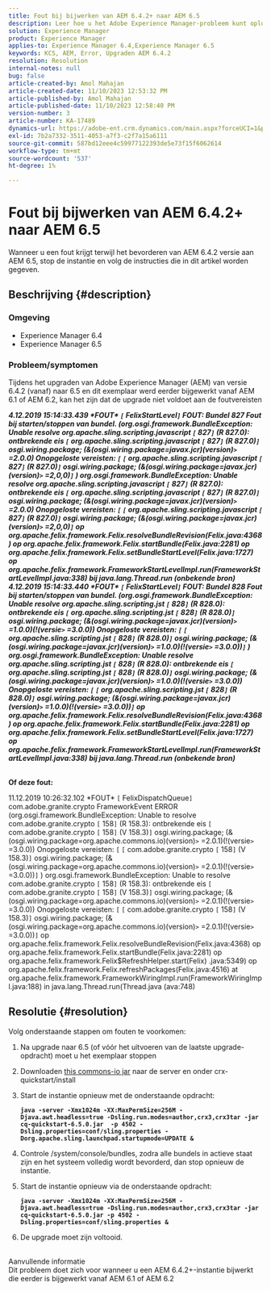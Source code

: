 ```yaml
---
title: Fout bij bijwerken van AEM 6.4.2+ naar AEM 6.5
description: Leer hoe u het Adobe Experience Manager-probleem kunt oplossen waarbij een fout optreedt tijdens de upgrade van AEM versie 6.4.2 naar 6.5.
solution: Experience Manager
product: Experience Manager
applies-to: Experience Manager 6.4,Experience Manager 6.5
keywords: KCS, AEM, Error, Upgraden AEM 6.4.2
resolution: Resolution
internal-notes: null
bug: false
article-created-by: Amol Mahajan
article-created-date: 11/10/2023 12:53:32 PM
article-published-by: Amol Mahajan
article-published-date: 11/10/2023 12:58:40 PM
version-number: 3
article-number: KA-17489
dynamics-url: https://adobe-ent.crm.dynamics.com/main.aspx?forceUCI=1&pagetype=entityrecord&etn=knowledgearticle&id=b6cbe324-c87f-ee11-8179-6045bd006b25
exl-id: 7b2a7332-3511-4053-a7f3-c2f7a15a6111
source-git-commit: 587bd12eee4c59977122393de5e73f15f6062614
workflow-type: tm+mt
source-wordcount: '537'
ht-degree: 1%

---
```


# Fout bij bijwerken van AEM 6.4.2+ naar AEM 6.5


Wanneer u een fout krijgt terwijl het bevorderen van AEM 6.4.2 versie aan AEM 6.5, stop de instantie en volg de instructies die in dit artikel worden gegeven.

## Beschrijving {#description}


### <b>Omgeving</b>

- Experience Manager 6.4
- Experience Manager 6.5


### <b>Probleem/symptomen</b>

Tijdens het upgraden van Adobe Experience Manager (AEM) van versie 6.4.2 (vanaf) naar 6.5 en dit exemplaar werd eerder bijgewerkt vanaf AEM 6.1 of AEM 6.2, kan het zijn dat de upgrade niet voldoet aan de foutvereisten

<b>*4.12.2019 15:14:33.439 \*FOUT\* `[` FelixStartLevel`]`  FOUT: Bundel 827 Fout bij starten/stoppen van bundel. (org.osgi.framework.BundleException: Unable resolve org.apache.sling.scripting.javascript `[` 827`]` (R 827.0): ontbrekende eis `[` org.apache.sling.scripting.javascript `[` 827`]` (R 827.0)`]`  osgi.wiring.package; (&amp;(osgi.wiring.package=javax.jcr)(version)`>` =2.0.0) Onopgeloste vereisten: `[` `[` org.apache.sling.scripting.javascript `[` 827`]` (R 827.0)`]`  osgi.wiring.package; (&amp;(osgi.wiring.package=javax.jcr)(version)`>` =2,0,0)`]` )*
*org.osgi.framework.BundleException: Unable resolve org.apache.sling.scripting.javascript `[` 827`]` (R 827.0): ontbrekende eis `[` org.apache.sling.scripting.javascript `[` 827`]` (R 827.0)`]`  osgi.wiring.package; (&amp;(osgi.wiring.package=javax.jcr)(version)`>` =2.0.0) Onopgeloste vereisten: `[` `[` org.apache.sling.scripting.javascript `[` 827`]` (R 827.0)`]`  osgi.wiring.package; (&amp;(osgi.wiring.package=javax.jcr)(version)`>` =2,0,0)`]`*
*op org.apache.felix.framework.Felix.resolveBundleRevision(Felix.java:4368)*
*op org.apache.felix.framework.Felix.startBundle(Felix.java:2281)*
*op org.apache.felix.framework.Felix.setBundleStartLevel(Felix.java:1727)*
*op org.apache.felix.framework.FrameworkStartLevelImpl.run(FrameworkStartLevelImpl.java:338)*
*bij java.lang.Thread.run (onbekende bron)*
*4.12.2019 15:14:33.440 \*FOUT\* `[` FelixStartLevel`]`  FOUT: Bundel 828 Fout bij starten/stoppen van bundel. (org.osgi.framework.BundleException: Unable resolve org.apache.sling.scripting.jst `[` 828`]` (R 828.0): ontbrekende eis `[` org.apache.sling.scripting.jst `[` 828`]` (R 828.0)`]`  osgi.wiring.package; (&amp;(osgi.wiring.package=javax.jcr)(version)`>` =1.0.0)(!(versie`>` =3.0.0)) Onopgeloste vereisten: `[` `[` org.apache.sling.scripting.jst `[` 828`]` (R 828.0)`]`  osgi.wiring.package; (&amp;(osgi.wiring.package=javax.jcr)(version)`>` =1.0.0)(!(versie`>` =3.0.0))`]` )*
*org.osgi.framework.BundleException: Unable resolve org.apache.sling.scripting.jst `[` 828`]` (R 828.0): ontbrekende eis `[` org.apache.sling.scripting.jst `[` 828`]` (R 828.0)`]`  osgi.wiring.package; (&amp;(osgi.wiring.package=javax.jcr)(version)`>` =1.0.0)(!(versie`>` =3.0.0)) Onopgeloste vereisten: `[` `[` org.apache.sling.scripting.jst `[` 828`]` (R 828.0)`]`  osgi.wiring.package; (&amp;(osgi.wiring.package=javax.jcr)(version)`>` =1.0.0)(!(versie`>` =3.0.0))`]`*
*op org.apache.felix.framework.Felix.resolveBundleRevision(Felix.java:4368)*
*op org.apache.felix.framework.Felix.startBundle(Felix.java:2281)*
*op org.apache.felix.framework.Felix.setBundleStartLevel(Felix.java:1727)*
*op org.apache.felix.framework.FrameworkStartLevelImpl.run(FrameworkStartLevelImpl.java:338)*
*bij java.lang.Thread.run (onbekende bron)*

<br>Of deze fout:</b>

11.12.2019 10:26:32.102 \*FOUT\* `[` FelixDispatchQueue`]`  com.adobe.granite.crypto FrameworkEvent ERROR (org.osgi.framework.BundleException: Unable to resolve com.adobe.granite.crypto `[` 158`]` (R 158.3): ontbrekende eis `[` com.adobe.granite.crypto `[` 158`]` (V 158.3)`]`  osgi.wiring.package; (&amp;(osgi.wiring.package=org.apache.commons.io)(version)`>` =2.0.1)(!(versie`>` =3.0.0)) Onopgeloste vereisten: `[` `[` com.adobe.granite.crypto `[` 158`]` (V 158.3)`]`  osgi.wiring.package; (&amp;(osgi.wiring.package=org.apache.commons.io)(version)`>` =2.0.1)(!(versie`>` =3.0.0))`]` ) org.osgi.framework.BundleException: Unable to resolve com.adobe.granite.crypto `[` 158`]` (R 158.3): ontbrekende eis `[` com.adobe.granite.crypto `[` 158`]` (V 158.3)`]`  osgi.wiring.package; (&amp;(osgi.wiring.package=org.apache.commons.io)(version)`>` =2.0.1)(!(versie`>` =3.0.0)) Onopgeloste vereisten: `[` `[` com.adobe.granite.crypto `[` 158`]` (V 158.3)`]`  osgi.wiring.package; (&amp;(osgi.wiring.package=org.apache.commons.io)(version)`>` =2.0.1)(!(versie`>` =3.0.0))`]`
op org.apache.felix.framework.Felix.resolveBundleRevision(Felix.java:4368) op org.apache.felix.framework.Felix.startBundle(Felix.java:2281) op org.apache.felix.framework.Felix$RefreshHelper.start(Felix) .java:5349) op org.apache.felix.framework.Felix.refreshPackages(Felix.java:4516) at org.apache.felix.framework.FrameworkWiringImpl.run(FrameworkWiringImpl.java:188) in java.lang.Thread.run(Thread.java (ava:748)


## Resolutie {#resolution}

Volg onderstaande stappen om fouten te voorkomen:
1. Na upgrade naar 6.5 (of vóór het uitvoeren van de laatste upgrade-opdracht) moet u het exemplaar stoppen
2. Downloaden [this commons-io jar](https://repo1.maven.org/maven2/commons-io/commons-io/2.6/commons-io-2.6.jar) naar de server en onder crx-quickstart/install
3. Start de instantie opnieuw met de onderstaande opdracht:

   <b>`java -server -Xmx1024m -XX:MaxPermSize=256M -Djava.awt.headless=true -Dsling.run.modes=author,crx3,crx3tar -jar cq-quickstart-6.5.0.jar  -p 4502 -Dsling.properties=conf/sling.properties -Dorg.apache.sling.launchpad.startupmode=UPDATE &`</b>
4. Controle /system/console/bundles, zodra alle bundels in actieve staat zijn en het systeem volledig wordt bevorderd, dan stop opnieuw de instantie.
5. Start de instantie opnieuw via de onderstaande opdracht:

   <b>`java -server -Xmx1024m -XX:MaxPermSize=256M -Djava.awt.headless=true -Dsling.run.modes=author,crx3,crx3tar -jar cq-quickstart-6.5.0.jar -p 4502 -Dsling.properties=conf/sling.properties &`</b>
6. De upgrade moet zijn voltooid.

<br>Aanvullende informatie<br>
Dit probleem doet zich voor wanneer u een AEM 6.4.2+-instantie bijwerkt die eerder is bijgewerkt vanaf AEM 6.1 of AEM 6.2
